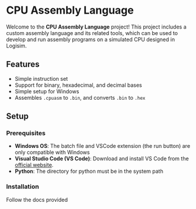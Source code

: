 # CPU Assembly Language

Welcome to the **CPU Assembly Language** project! This project includes a custom assembly language and its related tools, which can be used to develop and run assembly programs on a simulated CPU designed in Logisim.

## Features
- Simple instruction set
- Support for binary, hexadecimal, and decimal bases
- Simple setup for Windows
- Assembles `.cpuasm` to `.bin`, and converts `.bin` to `.hex`

## Setup
### Prerequisites
- **Windows OS**: The batch file and VSCode extension (the run button) are only compatible with Windows
- **Visual Studio Code (VS Code)**: Download and install VS Code from the [official website](https://code.visualstudio.com/).
- **Python**: The directory for python must be in the system path

### Installation
Follow the docs provided